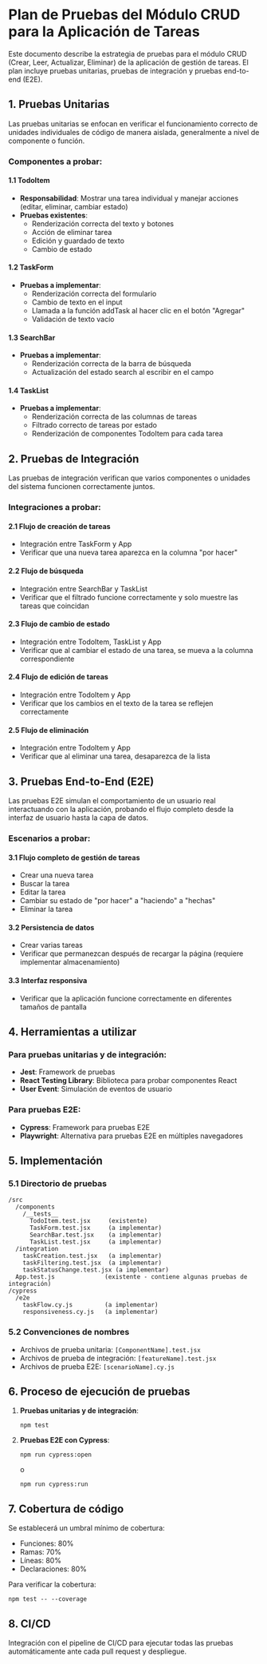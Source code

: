 # Plan de Pruebas del Módulo CRUD para la Aplicación de Tareas

Este documento describe la estrategia de pruebas para el módulo CRUD (Crear, Leer, Actualizar, Eliminar) de la aplicación de gestión de tareas. El plan incluye pruebas unitarias, pruebas de integración y pruebas end-to-end (E2E).

## 1. Pruebas Unitarias

Las pruebas unitarias se enfocan en verificar el funcionamiento correcto de unidades individuales de código de manera aislada, generalmente a nivel de componente o función.

### Componentes a probar:

#### 1.1 TodoItem
- **Responsabilidad**: Mostrar una tarea individual y manejar acciones (editar, eliminar, cambiar estado)
- **Pruebas existentes**:
  - Renderización correcta del texto y botones
  - Acción de eliminar tarea
  - Edición y guardado de texto
  - Cambio de estado

#### 1.2 TaskForm
- **Pruebas a implementar**:
  - Renderización correcta del formulario
  - Cambio de texto en el input
  - Llamada a la función addTask al hacer clic en el botón "Agregar"
  - Validación de texto vacío

#### 1.3 SearchBar
- **Pruebas a implementar**:
  - Renderización correcta de la barra de búsqueda
  - Actualización del estado search al escribir en el campo

#### 1.4 TaskList
- **Pruebas a implementar**:
  - Renderización correcta de las columnas de tareas
  - Filtrado correcto de tareas por estado
  - Renderización de componentes TodoItem para cada tarea

## 2. Pruebas de Integración

Las pruebas de integración verifican que varios componentes o unidades del sistema funcionen correctamente juntos.

### Integraciones a probar:

#### 2.1 Flujo de creación de tareas
- Integración entre TaskForm y App
- Verificar que una nueva tarea aparezca en la columna "por hacer"

#### 2.2 Flujo de búsqueda
- Integración entre SearchBar y TaskList
- Verificar que el filtrado funcione correctamente y solo muestre las tareas que coincidan

#### 2.3 Flujo de cambio de estado
- Integración entre TodoItem, TaskList y App
- Verificar que al cambiar el estado de una tarea, se mueva a la columna correspondiente

#### 2.4 Flujo de edición de tareas
- Integración entre TodoItem y App
- Verificar que los cambios en el texto de la tarea se reflejen correctamente

#### 2.5 Flujo de eliminación
- Integración entre TodoItem y App
- Verificar que al eliminar una tarea, desaparezca de la lista

## 3. Pruebas End-to-End (E2E)

Las pruebas E2E simulan el comportamiento de un usuario real interactuando con la aplicación, probando el flujo completo desde la interfaz de usuario hasta la capa de datos.

### Escenarios a probar:

#### 3.1 Flujo completo de gestión de tareas
- Crear una nueva tarea
- Buscar la tarea
- Editar la tarea
- Cambiar su estado de "por hacer" a "haciendo" a "hechas"
- Eliminar la tarea

#### 3.2 Persistencia de datos
- Crear varias tareas
- Verificar que permanezcan después de recargar la página (requiere implementar almacenamiento)

#### 3.3 Interfaz responsiva
- Verificar que la aplicación funcione correctamente en diferentes tamaños de pantalla

## 4. Herramientas a utilizar

### Para pruebas unitarias y de integración:
- **Jest**: Framework de pruebas
- **React Testing Library**: Biblioteca para probar componentes React
- **User Event**: Simulación de eventos de usuario

### Para pruebas E2E:
- **Cypress**: Framework para pruebas E2E
- **Playwright**: Alternativa para pruebas E2E en múltiples navegadores

## 5. Implementación

### 5.1 Directorio de pruebas
```
/src
  /components
    /__tests__
      TodoItem.test.jsx     (existente)
      TaskForm.test.jsx     (a implementar)
      SearchBar.test.jsx    (a implementar)
      TaskList.test.jsx     (a implementar)
  /integration
    taskCreation.test.jsx   (a implementar)
    taskFiltering.test.jsx  (a implementar)
    taskStatusChange.test.jsx (a implementar)
  App.test.js              (existente - contiene algunas pruebas de integración)
/cypress
  /e2e
    taskFlow.cy.js         (a implementar)
    responsiveness.cy.js   (a implementar)
```

### 5.2 Convenciones de nombres
- Archivos de prueba unitaria: `[ComponentName].test.jsx`
- Archivos de prueba de integración: `[featureName].test.jsx`
- Archivos de prueba E2E: `[scenarioName].cy.js`

## 6. Proceso de ejecución de pruebas

1. **Pruebas unitarias y de integración**:
   ```
   npm test
   ```

2. **Pruebas E2E con Cypress**:
   ```
   npm run cypress:open
   ```
   o
   ```
   npm run cypress:run
   ```

## 7. Cobertura de código

Se establecerá un umbral mínimo de cobertura:
- Funciones: 80%
- Ramas: 70%
- Líneas: 80%
- Declaraciones: 80%

Para verificar la cobertura:
```
npm test -- --coverage
```

## 8. CI/CD

Integración con el pipeline de CI/CD para ejecutar todas las pruebas automáticamente ante cada pull request y despliegue.
